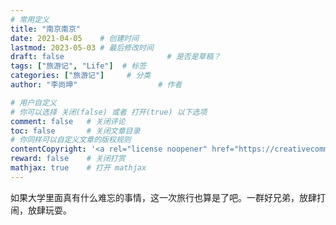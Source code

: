 ```yaml
---
# 常用定义
title: "南京南京"
date: 2021-04-05    # 创建时间
lastmod: 2023-05-03 # 最后修改时间
draft: false                       # 是否是草稿？
tags: ["旅游记", "Life"]  # 标签
categories: ["旅游记"]     # 分类
author: "李尚坤"                  # 作者

# 用户自定义
# 你可以选择 关闭(false) 或者 打开(true) 以下选项
comment: false   # 关闭评论
toc: false       # 关闭文章目录
# 你同样可以自定义文章的版权规则
contentCopyright: '<a rel="license noopener" href="https://creativecommons.org/licenses/by-nc-nd/4.0/" target="_blank">CC BY-NC-ND 4.0</a>'
reward: false	 # 关闭打赏
mathjax: true    # 打开 mathjax
---
```


如果大学里面真有什么难忘的事情，这一次旅行也算是了吧。一群好兄弟，放肆打闹，放肆玩耍。